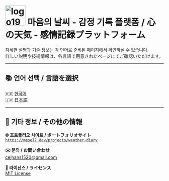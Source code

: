 # <img width="64" height="64" alt="logo192" src="https://github.com/user-attachments/assets/b5b0adee-edb7-4afe-a0a8-9156ca5e285b" /> 마음의 날씨 - 감정 기록 플랫폼 / 心の天気 - 感情記録プラットフォーム

자세한 설명과 기술 정보는 각 언어로 준비된 페이지에서 확인하실 수 있습니다.  
詳しい説明や技術情報は、各言語で用意されたページにてご確認いただけます。

---

## 📚 언어 선택 / 言語を選択

🇰🇷 [한국어](./README.ko.md)  
🇯🇵 [日本語](./README.ja.md)

---

## 📎 기타 정보 / その他の情報

**🌐 포트폴리오 사이트 / ポートフォリオサイト**  
[`https://mesel7.dev/projects/weather-diary`](https://mesel7.dev/projects/weather-diary)  

**✉️ 문의 / お問い合わせ**  
cejhans1520@gmail.com

**📄 라이선스 / ライセンス**  
[MIT License](./LICENSE)
